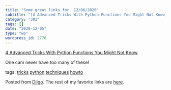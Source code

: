```yaml
---
title: "Some great links for  12/06/2020"
subtitle: "[4 Advanced Tricks With Python Functions You Might Not Know](https://link.medium.com/iszX4UbdYbb)"
category: "301"
tags: []
date: "2020-12-05"
type: "wp"
wordpress_id: 2776
---
```

[4 Advanced Tricks With Python Functions You Might Not Know](https://link.medium.com/iszX4UbdYbb) 

One cam never have too many of these!

 tags: [tricks](https://www.diigo.com/user/pitosalas/tricks) [python](https://www.diigo.com/user/pitosalas/python) [techniques](https://www.diigo.com/user/pitosalas/techniques) [howto](https://www.diigo.com/user/pitosalas/howto)

Posted from [Diigo](https://www.diigo.com). The rest of my favorite links are [here](https://www.diigo.com/user/pitosalas).
